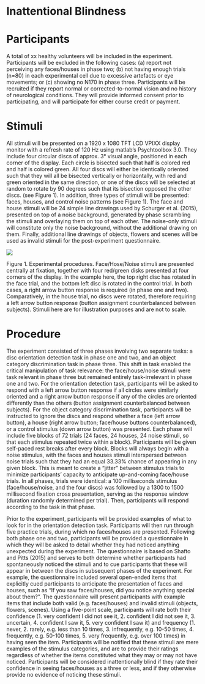 # Inattentional Blindness

# Participants

A total of xx healthy volunteers will be included in the experiment. Participants will be excluded in the following cases: (a) report not perceiving any faces/houses in phase two; (b) not having enough trials (n=80) in each experimental cell due to excessive artefacts or eye movements; or (c) showing no N170 in phase three. Participants will be recruited if they report normal or corrected-to-normal vision and no history of neurological conditions. They will provide informed consent prior to participating, and will participate for either course credit or payment.

# Stimuli

All stimuli will be presented on a 1920 x 1080 TFT LCD VPIXX display monitor with a refresh rate of 120 Hz using matlab’s Psychtoolbox 3.0. They include four circular discs of approx. 3° visual angle, positioned in each corner of the display. Each circle is bisected such that half is colored red and half is colored green. All four discs will either be identically oriented such that they will all be bisected vertically or horizontally, with red and green oriented in the same direction, or one of the discs will be selected at random to rotate by 90 degrees such that its bisection opposed the other discs. (see Figure 1). In addition, three types of stimuli will be presented: faces, houses, and control noise patterns (see Figure 1). The face and house stimuli will be 24 simple line drawings used by Schurger et al. (2015), presented on top of a noise background, generated by phase scrambling the stimuli and overlaying them on top of each other. The noise-only stimuli will constitute only the noise background, without the additional drawing on them. Finally, additional line drawings of objects, flowers and scenes will be used as invalid stimuli for the post-experiment questionnaire.



![](https://user-images.githubusercontent.com/74588101/103888048-bdb21280-50ec-11eb-967e-b6f22aed1636.png)




Figure 1. Experimental procedures. Face/Hose/Noise stimuli are presented centrally at fixation, together with four red/green disks presented at four corners of the display. In the example here, the top right disc has rotated in the face trial, and the bottom left disc is rotated in the control trial. In both cases, a right arrow button response is required (in phase one and two). Comparatively, in the house trial, no discs were rotated, therefore requiring a left arrow button response (button assignment counterbalanced between subjects). Stimuli here are for illustration purposes and are not to scale.


# Procedure

The experiment consisted of three phases involving two separate tasks: a disc orientation detection task in phase one and two, and an object category discrimination task in phase three. This shift in task enabled the critical manipulation of task relevance: the face/house/noise stimuli were task relevant in phase three but remained entirely task-irrelevant in phase one and two. For the orientation detection task, participants will be asked to respond with a left arrow button response if all circles were similarly oriented and a right arrow button response if any of the circles are oriented differently than the others (button assignment counterbalanced between subjects). For the object category discrimination task, participants will be instructed to ignore the discs and respond whether a face (left arrow button), a house (right arrow button; face/house buttons counterbalanced), or a control stimulus (down arrow button) was presented. 
Each phase will include five blocks of 72 trials (24 faces, 24 houses, 24 noise stimuli, so that each stimulus repeated twice within a block). Participants will be given self-paced rest breaks after every block. Blocks will always begin with a noise stimulus, with the faces and houses stimuli interspersed between noise trials such that they had an equal 33.33% chance of appearing in any given block. This is meant to create a “jitter” between stimulus trials to minimize participants’ capacity to anticipate up-and-coming face/house trials. 
In all phases, trials were identical: a 100 milliseconds stimulus (face/house/noise, and the four discs) was followed by a 1300 to 1500 millisecond fixation cross presentation, serving as the response window (duration randomly determined per trial). Then, participants will respond according to the task in that phase. 


Prior to the experiment, participants will be provided examples of what to look for in the orientation detection task. Participants will then run through five practice trials, during which no faces/houses are presented. Following both phase one and two, participants will be provided a questionnaire in which they will be asked to detail whether they had noticed anything unexpected during the experiment. The questionnaire is based on Shafto and Pitts (2015) and serves to both determine whether participants had spontaneously noticed the stimuli and to cue participants that these will appear in between the discs in subsequent phases of the experiment. For example, the questionnaire included several open-ended items that explicitly cued participants to anticipate the presentation of faces and houses, such as “If you saw faces/houses, did you notice anything special about them?”. The questionnaire will present participants with example items that include both valid (e.g. faces/houses) and invalid stimuli (objects, flowers, scenes). Using a five-point scale, participants will rate both their confidence (1. very confident I did not see it, 2. confident I did not see it, 3. uncertain, 4. confident I saw it, 5. very confident I saw it) and frequency (1. never, 2. rarely, e.g. less than 10 times, 3. infrequently, e.g. 10-50 times, 4. frequently, e.g. 50-100 times, 5. very frequently, e.g. over 100 times) in having seen the item. Participants will be notified that these stimuli are mere examples of the stimulus categories, and are to provide their ratings regardless of whether the items constituted what they may or may not have noticed. Participants will be considered inattentionally blind if they rate their confidence in seeing faces/houses as a three or less, and if they otherwise provide no evidence of noticing these stimuli.

